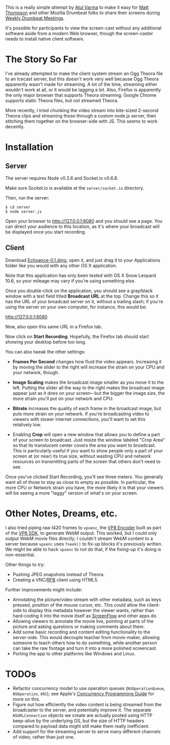 This is a really simple attempt by [Atul Varma] to make it easy for [Matt Thompson] and other Mozilla Drumbeat folks to share their screens during [Weekly Drumbeat Meetings].

It's possible for participants to view the screen-cast without any additional software aside from a modern Web browser, though the screen-caster needs to install native client software.

# The Story So Far

I've already attempted to make the client system stream an Ogg Theora file to an Icecast server, but this doesn't work very well because Ogg Theora apparently wasn't made for streaming. A lot of the time, streaming either wouldn't work at all, or it would be lagging a lot. Also, Firefox is apparently the only major browser that supports Theora streaming; Google Chrome supports static Theora files, but not streamed Theora.

More recently, I tried chunking the video stream into bite-sized 2-second Theora clips and streaming those through a custom node.js server, then stitching them together on the browser-side with JS. This seems to work decently.

# Installation

## Server

The server requires Node v0.3.6 and Socket.io v0.6.8.

Make sure Socket.io is available at the `server/socket.io` directory.

Then, run the server:

    $ cd server
    $ node server.js

Open your browser to http://127.0.0.1:8080 and you should see a page. You can direct your audience to this location, as it's where your broadcast will be displayed once you start recording.

## Client

Download [Echoance-0.1.dmg], open it, and just drag it to your Applications folder like you would with any other OS X application.

Note that this application has only been tested with OS X Snow Leopard 10.6, so your mileage may vary if you're using something else.

Once you double-click on the application, you should see a gray/black window with a text field titled **Broadcast URL** at the top. Change this so it has the URL of your broadcast server on it, without a trailing slash; if you're using the server on your own computer, for instance, this would be:

  http://127.0.0.1:8080

Now, also open this same URL in a Firefox tab.

Now click on **Start Recording**. Hopefully, the Firefox tab should start showing your desktop before too long.

You can also tweak the other settings:

* **Frames Per Second** changes how fluid the video appears. Increasing it by moving the slider to the right will increase the strain on your CPU and your network, though.

* **Image Scaling** makes the broadcast image smaller as you move it to the left. Putting the slider all the way to the right makes the broadcast image appear just as it does on your screen--but the bigger the image size, the more strain you'll put on your network and CPU.

* **Bitrate** increases the quality of each frame in the broadcast image, but puts more strain on your network. If you're broadcasting video to viewers with slower internet connections, you'll want to set this relatively low.

* Enabling **Crop** will open a new window that allows you to define a part of your screen to broadcast. Just resize the window labeled "Crop Area" so that its translucent center covers the area you want to broadcast. This is particularly useful if you want to show people only a part of your screen at (or near) its true size, without wasting CPU and network resources on transmitting parts of the screen that others don't need to see.

Once you've clicked Start Recording, you'll see three meters. You generally want all of those to stay as close to empty as possible. In particular, the more CPU or Network strain you have, the more likely it is that your viewers will be seeing a more "laggy" version of what's on your screen.

# Other Notes, Dreams, etc.

I also tried piping raw I420 frames to `vpxenc`, the [VP8 Encoder] built as part of the [VP8 SDK], to generate WebM output. This worked, but I could only output WebM movie files directly; I couldn't stream WebM content to a server because `vpxenc` uses `fseek()` to fix-up blocks it's previously written. We might be able to hack `vpxenc` to not do that, if the fixing-up it's doing is non-essential.

Other things to try:

* Pushing JPEG snapshots instead of Theora.
* Creating a VNC/[RFB] client using HTML5.

Further improvements might include:

* Annotating the picture/video stream with other metadata, such as keys pressed, position of the mouse cursor, etc. This could allow the client-side to display this metadata however the viewer wants, rather than hard-coding it into the movie itself as [ScreenFlow] and other apps do.
* Allowing viewers to annotate the movie live, pointing at parts of the picture and asking questions or making comments about them.
* Add some basic recording and content editing functionality to the server-side. This would decouple teacher from movie-maker, allowing someone to teach others how to do something, while another person can take the raw footage and turn it into a more polished screencast.
* Porting the app to other platforms like Windows and Linux.

# TODOs

* Refactor concurrency model to use operation queues (`NSOperationQueue`, `NSOperation`, etc); see Apple's [Concurrency Programming Guide] for more on this.
* Figure out how efficiently the video content is being streamed from the broadcaster to the server, and potentially improve it. The separate `NSURLConnection` objects we create are actually pooled using HTTP keep-alive by the underlying OS, but the size of HTTP headers compared to payload data might still make them really inefficient.
* Add support for the streaming server to serve many different channels of video, rather than just one.

[Rainbow]: https://github.com/mozilla/rainbow
[ScreenFlow]: http://www.telestream.net/screen-flow/overview.htm
[VP8 Encoder]: http://www.webmproject.org/tools/encoder-parameters/
[VP8 SDK]: http://www.webmproject.org/tools/vp8-sdk/
[RFB]: http://en.wikipedia.org/wiki/RFB_protocol
[Atul Varma]: http://www.toolness.com/
[Matt Thompson]: http://twitter.com/#!/openmatt
[Weekly Drumbeat Meetings]: https://wiki.mozilla.org/Drumbeat/WeeklyUpdates
[Concurrency Programming Guide]: http://developer.apple.com/library/mac/#documentation/General/Conceptual/ConcurrencyProgrammingGuide/Introduction/Introduction.html
[Echoance-0.1.dmg]: http://toolness.github.com/simple-live-screen-casting/Echoance-0.1.dmg
